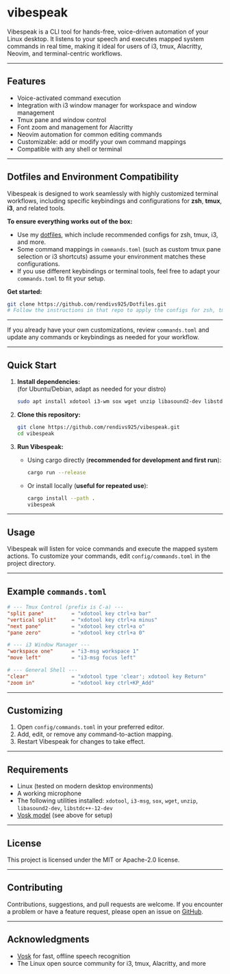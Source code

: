 # vibespeak

Vibespeak is a CLI tool for hands-free, voice-driven automation of your Linux desktop. It listens to your speech and executes mapped system commands in real time, making it ideal for users of i3, tmux, Alacritty, Neovim, and terminal-centric workflows.

---

## Features

- Voice-activated command execution
- Integration with i3 window manager for workspace and window management
- Tmux pane and window control
- Font zoom and management for Alacritty
- Neovim automation for common editing commands
- Customizable: add or modify your own command mappings
- Compatible with any shell or terminal

---

## Dotfiles and Environment Compatibility

Vibespeak is designed to work seamlessly with highly customized terminal workflows, including specific keybindings and configurations for **zsh**, **tmux**, **i3**, and related tools.

**To ensure everything works out of the box:**

- Use my [dotfiles](https://github.com/rendivs925/Dotfiles.git), which include recommended configs for zsh, tmux, i3, and more.
- Some command mappings in `commands.toml` (such as custom tmux pane selection or i3 shortcuts) assume your environment matches these configurations.
- If you use different keybindings or terminal tools, feel free to adapt your `commands.toml` to fit your setup.

**Get started:**

```sh
git clone https://github.com/rendivs925/Dotfiles.git
# Follow the instructions in that repo to apply the configs for zsh, tmux, i3, etc.
```

---

If you already have your own customizations, review `commands.toml` and update any commands or keybindings as needed for your workflow.

---

## Quick Start

1. **Install dependencies:**  
   (for Ubuntu/Debian, adapt as needed for your distro)

   ```sh
   sudo apt install xdotool i3-wm sox wget unzip libasound2-dev libstdc++-12-dev
   ```

2. **Clone this repository:**

   ```sh
   git clone https://github.com/rendivs925/vibespeak.git
   cd vibespeak
   ```

3. **Run Vibespeak:**

   - Using cargo directly (**recommended for development and first run**):

     ```sh
     cargo run --release
     ```

   - Or install locally (**useful for repeated use**):

     ```sh
     cargo install --path .
     vibespeak
     ```

---

## Usage

Vibespeak will listen for voice commands and execute the mapped system actions.
To customize your commands, edit `config/commands.toml` in the project directory.

---

## Example `commands.toml`

```toml
# --- Tmux Control (prefix is C-a) ---
"split pane"         = "xdotool key ctrl+a bar"
"vertical split"     = "xdotool key ctrl+a minus"
"next pane"          = "xdotool key ctrl+a o"
"pane zero"          = "xdotool key ctrl+a 0"

# --- i3 Window Manager ---
"workspace one"      = "i3-msg workspace 1"
"move left"          = "i3-msg focus left"

# --- General Shell ---
"clear"              = "xdotool type 'clear'; xdotool key Return"
"zoom in"            = "xdotool key ctrl+KP_Add"
```

---

## Customizing

1. Open `config/commands.toml` in your preferred editor.
2. Add, edit, or remove any command-to-action mapping.
3. Restart Vibespeak for changes to take effect.

---

## Requirements

- Linux (tested on modern desktop environments)
- A working microphone
- The following utilities installed: `xdotool`, `i3-msg`, `sox`, `wget`, `unzip`, `libasound2-dev`, `libstdc++-12-dev`
- [Vosk model](https://alphacephei.com/vosk/models) (see above for setup)

---

## License

This project is licensed under the MIT or Apache-2.0 license.

---

## Contributing

Contributions, suggestions, and pull requests are welcome.
If you encounter a problem or have a feature request, please open an issue on [GitHub](https://github.com/rendivs925/vibespeak).

---

## Acknowledgments

- [Vosk](https://alphacephei.com/vosk) for fast, offline speech recognition
- The Linux open source community for i3, tmux, Alacritty, and more
